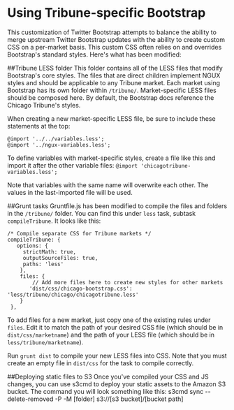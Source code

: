 # Using Tribune-specific Bootstrap
This customization of Twitter Bootstrap attempts to balance the ability to merge upstream Twitter Bootstrap updates with the ability to create custom CSS on a per-market basis. This custom CSS often relies on and overrides Bootstrap's standard styles. Here's what has been modified:


##Tribune LESS folder
This folder contains all of the LESS files that modify Bootstrap's core styles. The files that are direct children implement NGUX styles and should be applicable to any Tribune market. Each market using Bootstrap has its own folder within `/tribune/`. Market-specific LESS files should be composed here. By default, the Bootstrap docs reference the Chicago Tribune's styles.

When creating a new market-specific LESS file, be sure to include these statements at the top:

```
@import '../../variables.less';
@import '../ngux-variables.less';
```

To define variables with market-specific styles, create a file like this and import it after the other variable files:
`@import 'chicagotribune-variables.less';`

Note that variables with the same name will overwrite each other. The values in the last-imported file will be used.


##Grunt tasks
Gruntfile.js has been modified to compile the files and folders in the `/tribune/` folder. You can find this under `less` task, subtask `compileTribune`. It looks like this: 

```
/* Compile separate CSS for Tribune markets */
compileTribune: {
   options: {
     strictMath: true,
     outputSourceFiles: true,
     paths: 'less'
    },
    files: {
        // Add more files here to create new styles for other markets
       'dist/css/chicago-bootstrap.css': 'less/tribune/chicago/chicagotribune.less'
    }
 },
```
To add files for a new market, just copy one of the existing rules under `files`. Edit it to match the path of your desired CSS file (which should be in `dist/css/marketname`) and the path of your LESS file (which should be in `less/tribune/marketname`).

Run `grunt dist` to compile your new LESS files into CSS. Note that you must create an empty file in `dist/css` for the task to compile correctly.

##Deploying static files to S3
Once you've compiled your CSS and JS changes, you can use s3cmd to deploy your static assets to the Amazon S3 bucket. The command you will look something like this: s3cmd sync --delete-removed -P -M [folder] s3://[s3 bucket]/[bucket path]
